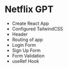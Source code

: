 
# Netflix GPT

- Create React App
- Configured TailwindCSS
- Header
- Routing of app
- Login Form
- Sign Up Form
- Form Validation
- useRef Hook